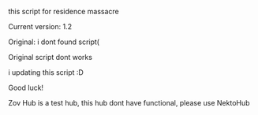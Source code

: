 this script for residence massacre


Current version: 1.2













Original: i dont found script(


Original script dont works


i updating this script :D

Good luck!




Zov Hub is a test hub, this hub dont have functional, please use NektoHub
